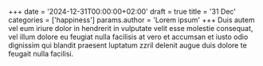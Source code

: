 +++
date = '2024-12-31T00:00:00+02:00'
draft = true
title = '31 Dec'
categories = ['happiness']
params.author = 'Lorem ipsum'
+++
Duis autem vel eum iriure dolor in hendrerit in vulputate velit esse molestie consequat, vel illum dolore eu feugiat nulla facilisis at vero et accumsan et iusto odio dignissim qui blandit praesent luptatum zzril delenit augue duis dolore te feugait nulla facilisi.
